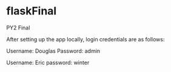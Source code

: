 # flaskFinal
PY2 Final

After setting up the app locally, login credentials are as follows:

Username: Douglas 
Password: admin

Username: Eric
password: winter
